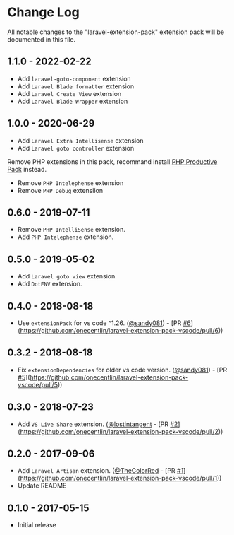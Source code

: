 # Change Log

All notable changes to the "laravel-extension-pack" extension pack will be documented in this file.

## 1.1.0 - 2022-02-22

- Add `laravel-goto-component` extension
- Add `Laravel Blade formatter` extension
- Add `Laravel Create View` extension
- Add `Laravel Blade Wrapper` extension

## 1.0.0 - 2020-06-29

- Add `Laravel Extra Intellisense` extension
- Add `Laravel goto controller` extension

Remove PHP extensions in this pack, recommand install  [PHP Productive Pack](https://marketplace.visualstudio.com/items?itemName=onecentlin.php-productive-pack) instead.
- Remove `PHP Intelephense` extension
- Remove `PHP Debug` extensiion

## 0.6.0 - 2019-07-11

- Remove `PHP IntelliSense` extension.
- Add `PHP Intelephense` extension.

## 0.5.0 - 2019-05-02

- Add `Laravel goto view` extension.
- Add `DotENV` extension.

## 0.4.0 - 2018-08-18

- Use `extensionPack` for vs code ^1.26. ([@sandy081](https://github.com/sandy081)) - [PR [#6](https://github.com/onecentlin/laravel-extension-pack-vscode/issues/6)](https://github.com/onecentlin/laravel-extension-pack-vscode/pull/6))

## 0.3.2 - 2018-08-18

- Fix `extensionDependencies` for older vs code version. ([@sandy081](https://github.com/sandy081)) - [PR [#5](https://github.com/onecentlin/laravel-extension-pack-vscode/issues/5)](https://github.com/onecentlin/laravel-extension-pack-vscode/pull/5))

## 0.3.0 - 2018-07-23

- Add `VS Live Share` extension. ([@lostintangent](https://github.com/lostintangent) - [PR [#2](https://github.com/onecentlin/laravel-extension-pack-vscode/issues/2)](https://github.com/onecentlin/laravel-extension-pack-vscode/pull/2))

## 0.2.0 - 2017-09-06

- Add `Laravel Artisan` extension. ([@TheColorRed](https://github.com/TheColorRed) - [PR [#1](https://github.com/onecentlin/laravel-extension-pack-vscode/issues/1)](https://github.com/onecentlin/laravel-extension-pack-vscode/pull/1))
- Update README

## 0.1.0 - 2017-05-15
- Initial release
